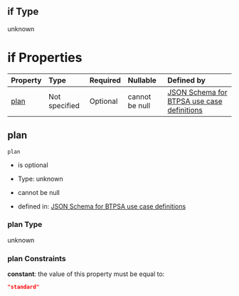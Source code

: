 ## if Type

unknown

# if Properties

| Property      | Type          | Required | Nullable       | Defined by                                                                                                                                                                                                                                  |
| :------------ | :------------ | :------- | :------------- | :------------------------------------------------------------------------------------------------------------------------------------------------------------------------------------------------------------------------------------------ |
| [plan](#plan) | Not specified | Optional | cannot be null | [JSON Schema for BTPSA use case definitions](btpsa-usecase-properties-services-items-allof-2-then-allof-26-then-allof-2-if-properties-plan.md "undefined#/properties/services/items/allOf/2/then/allOf/26/then/allOf/2/if/properties/plan") |

## plan



`plan`

*   is optional

*   Type: unknown

*   cannot be null

*   defined in: [JSON Schema for BTPSA use case definitions](btpsa-usecase-properties-services-items-allof-2-then-allof-26-then-allof-2-if-properties-plan.md "undefined#/properties/services/items/allOf/2/then/allOf/26/then/allOf/2/if/properties/plan")

### plan Type

unknown

### plan Constraints

**constant**: the value of this property must be equal to:

```json
"standard"
```
